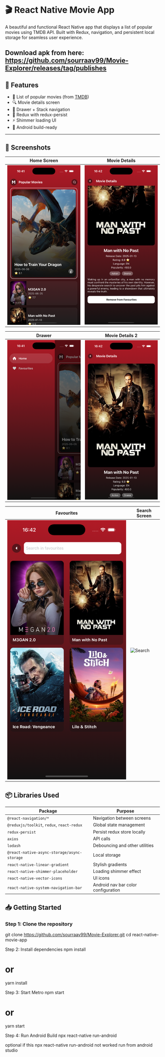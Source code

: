 # 🎬 React Native Movie App

A beautiful and functional React Native app that displays a list of popular movies using TMDB API. Built with Redux, navigation, and persistent local storage for seamless user experience.

Download apk from here: https://github.com/sourraav99/Movie-Explorer/releases/tag/publishes
---

## 🚀 Features

- 📃 List of popular movies (from [TMDB](https://developer.themoviedb.org/))
- 🔍 Movie details screen
- 🧭 Drawer + Stack navigation
- 🔁 Redux with redux-persist
- ⚡ Shimmer loading UI
- 📱 Android build-ready

---

## 📸 Screenshots

| Home Screen | Movie Details |
|-------------|----------------|
| ![Home](screenshots/home.png) | ![Details](screenshots/movieDetails.png) |

| Drawer | Movie Details 2 |
|-------------|----------------|
| ![Drawer](screenshots/drawer.png) | ![Details2](screenshots/movieDetails2.png) |

| Favourites | Search Screen |
|-------------|----------------|
| ![Favourites](screenshots/favourites.png) | ![Search](screenshots/searchscreen.png) |


## 📦 Libraries Used

| Package | Purpose |
|--------|---------|
| `@react-navigation/*` | Navigation between screens |
| `@reduxjs/toolkit`, `redux`, `react-redux` | Global state management |
| `redux-persist` | Persist redux store locally |
| `axios` | API calls |
| `lodash` | Debouncing and other utilities |
| `@react-native-async-storage/async-storage` | Local storage |
| `react-native-linear-gradient` | Stylish gradients |
| `react-native-shimmer-placeholder` | Loading shimmer effect |
| `react-native-vector-icons` | UI icons |
| `react-native-system-navigation-bar` | Android nav bar color configuration



## 📥 Getting Started

### Step 1: Clone the repository
git clone https://github.com/sourraav99/Movie-Explorer.git
cd react-native-movie-app

Step 2: Install dependencies
npm install
# or
yarn install


Step 3: Start Metro
npm start
# or
yarn start



Step 4: Run Android Build
npx react-native run-android


optional 
if this npx react-native run-android
not worked run from android studio